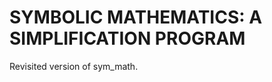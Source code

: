 SYMBOLIC MATHEMATICS: A SIMPLIFICATION PROGRAM
==============================================

Revisited version of sym_math.
